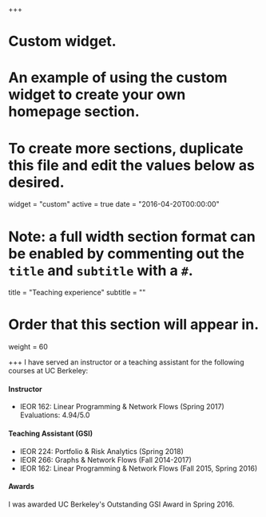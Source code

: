 +++
# Custom widget.
# An example of using the custom widget to create your own homepage section.
# To create more sections, duplicate this file and edit the values below as desired.
widget = "custom"
active = true
date = "2016-04-20T00:00:00"

# Note: a full width section format can be enabled by commenting out the `title` and `subtitle` with a `#`.
title = "Teaching experience"
subtitle = ""

# Order that this section will appear in.
weight = 60

+++
I have served an instructor or a teaching assistant for the following courses at UC Berkeley:

#### Instructor
* IEOR 162: Linear Programming & Network Flows (Spring 2017)  
  Evaluations: 4.94/5.0

#### Teaching Assistant (GSI)
* IEOR 224: Portfolio & Risk Analytics (Spring 2018)
* IEOR 266: Graphs & Network Flows (Fall 2014-2017)
* IEOR 162: Linear Programming & Network Flows (Fall 2015, Spring 2016)


#### Awards
I was awarded UC Berkeley's Outstanding GSI Award in Spring 2016.
